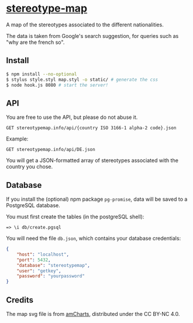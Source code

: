 # [stereotype-map](http://stereotypemap.info/)

A map of the stereotypes associated to the different nationalities.

The data is taken from Google's search suggestion, for queries such as "why are the french so".

## Install

```sh
$ npm install --no-optional
$ stylus style.styl map.styl -o static/ # generate the css
$ node hook.js 8080 # start the server!
```

## API

You are free to use the API, but please do not abuse it.

```HTTP
GET stereotypemap.info/api/{country ISO 3166-1 alpha-2 code}.json
```

Example:

```HTTP
GET stereotypemap.info/api/DE.json
```

You will get a JSON-formatted array of stereotypes associated with the country you chose.

## Database

If you install the (optional) npm package `pg-promise`, data will be saved to a PostgreSQL database.

You must first create the tables (in the postgreSQL shell):
```
=> \i db/create.pgsql
```

You will need the file `db.json`, which contains your database credentials:

```JSON
{
	"host": "localhost",
	"port": 5432,
	"database": "stereotypemap",
	"user": "getkey",
	"password": "yourpassword"
}
```

## Credits

The map svg file is from [amCharts](https://www.amcharts.com/svg-maps/?map=world), distributed under the CC BY-NC 4.0.
